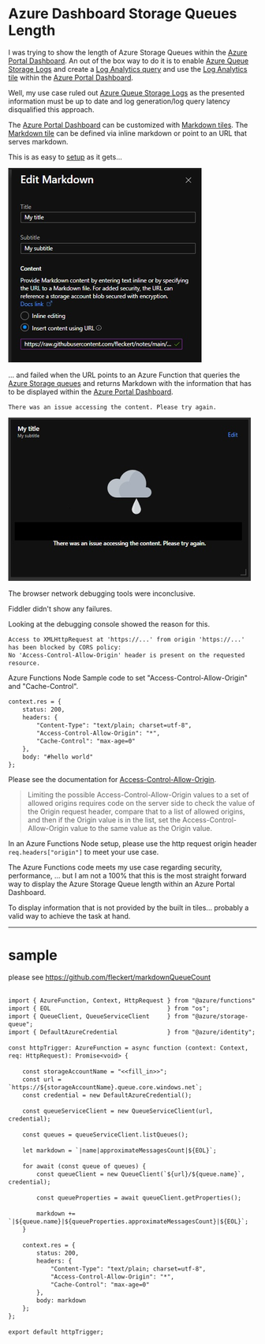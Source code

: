 
# Azure Dashboard Storage Queues Length

I was trying to show the length of Azure Storage Queues within the [Azure Portal Dashboard](https://docs.microsoft.com/en-us/azure/azure-portal/azure-portal-dashboards).
An out of the box way to do it is to enable [Azure Queue Storage Logs](https://docs.microsoft.com/en-us/azure/storage/queues/monitor-queue-storage-reference) and create a [Log Analytics query](https://docs.microsoft.com/en-us/azure/azure-monitor/visualize/tutorial-logs-dashboards) and use the [Log Analytics tile](https://docs.microsoft.com/en-us/azure/azure-monitor/app/tutorial-app-dashboards#add-logs-query) within the [Azure Portal Dashboard](https://docs.microsoft.com/en-us/azure/azure-portal/azure-portal-dashboards).

Well, my use case ruled out [Azure Queue Storage Logs](https://docs.microsoft.com/en-us/azure/storage/queues/monitor-queue-storage-reference) as the presented information must be up to date and log generation/log query latency disqualified this approach.

The [Azure Portal Dashboard](https://docs.microsoft.com/en-us/azure/azure-portal/azure-portal-dashboards) can be customized with [Markdown tiles](https://docs.microsoft.com/en-us/azure/azure-portal/azure-portal-markdown-tile).
The [Markdown tile](https://docs.microsoft.com/en-us/azure/azure-portal/azure-portal-markdown-tile) can be defined via inline markdown or point to an URL that serves markdown.

This is as easy to [setup](https://docs.microsoft.com/en-us/azure/azure-portal/azure-portal-markdown-tile) as it gets...

![azure-portal-markdown-tile](/posts/azure-dashboard-storage-queue-length/azure-portal-markdown-tile.jpg)

... and failed when the URL points to an Azure Function that queries the [Azure Storage queues](https://docs.microsoft.com/en-us/azure/storage/queues/storage-queues-introduction) and returns Markdown with the information that has to be displayed within the [Azure Portal Dashboard](https://docs.microsoft.com/en-us/azure/azure-portal/azure-portal-dashboards).

```
There was an issue accessing the content. Please try again.
```
![markdown-tile-failed](/posts/azure-dashboard-storage-queue-length/markdown-tile-failed.jpg)

The browser network debugging tools were inconclusive.

Fiddler didn't show any failures.

Looking at the debugging console showed the reason for this.

```
Access to XMLHttpRequest at 'https://...' from origin 'https://...' has been blocked by CORS policy:
No 'Access-Control-Allow-Origin' header is present on the requested resource.
```            

Azure Functions Node Sample code to set "Access-Control-Allow-Origin" and "Cache-Control".

```
context.res = {
    status: 200,
    headers: {
        "Content-Type": "text/plain; charset=utf-8",
        "Access-Control-Allow-Origin": "*",
        "Cache-Control": "max-age=0"
    },
    body: "#hello world"
};
```

Please see the documentation for [Access-Control-Allow-Origin](https://developer.mozilla.org/en-US/docs/Web/HTTP/Headers/Access-Control-Allow-Origin).

> Limiting the possible Access-Control-Allow-Origin values to a set of allowed origins requires code on the server side to check the value of the Origin request header, compare that to a list of allowed origins, and then if the Origin value is in the list, set the Access-Control-Allow-Origin value to the same value as the Origin value.

In an Azure Functions Node setup, please use the http request origin header `req.headers["origin"]` to meet your use case.

The Azure Functions code meets my use case regarding security, performance, ... but I am not a 100% that this is the most straight forward way to display the Azure Storage Queue length within an Azure Portal Dashboard.

To display information that is not provided by the built in tiles... probably a valid way to achieve the task at hand.

-----------
# sample 

please see https://github.com/fleckert/markdownQueueCount

```

import { AzureFunction, Context, HttpRequest } from "@azure/functions"
import { EOL                                 } from "os";
import { QueueClient, QueueServiceClient     } from "@azure/storage-queue";
import { DefaultAzureCredential              } from "@azure/identity";

const httpTrigger: AzureFunction = async function (context: Context, req: HttpRequest): Promise<void> {

    const storageAccountName = "<<fill_in>>";
    const url = `https://${storageAccountName}.queue.core.windows.net`;
    const credential = new DefaultAzureCredential();

    const queueServiceClient = new QueueServiceClient(url, credential);

    const queues = queueServiceClient.listQueues();

    let markdown = `|name|approximateMessagesCount|${EOL}`;

    for await (const queue of queues) {
        const queueClient = new QueueClient(`${url}/${queue.name}`, credential);

        const queueProperties = await queueClient.getProperties();

        markdown += `|${queue.name}|${queueProperties.approximateMessagesCount}|${EOL}`;
    }

    context.res = {
        status: 200,
        headers: {
            "Content-Type": "text/plain; charset=utf-8",
            "Access-Control-Allow-Origin": "*",
            "Cache-Control": "max-age=0"
        },
        body: markdown
    };
};

export default httpTrigger;
```

